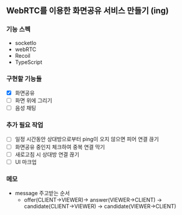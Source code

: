 ## WebRTC를 이용한 화면공유 서비스 만들기 (ing)

### 기능 스펙
- socketIo
- webRTC
- Recoil
- TypeScript

### 구현할 기능들
- [x] 화면공유
- [ ] 화면 위에 그리기
- [ ] 음성 채팅

### 추가 필요 작업
- [ ] 일정 시간동안 상대방으로부터 ping이 오지 않으면 피어 연결 끊기
- [ ] 화면공유 중인지 체크하여 중복 연결 막기
- [ ] 새로고침 시 상대방 연결 끊기
- [ ] UI 마크업

### 메모
- message 주고받는 순서 
  - offer(CLIENT->VIEWER)-> answer(VIEWER->CLIENT) -> candidate(CLIENT->VIEWER) -> candidate(VIEWER->CLIENT)
